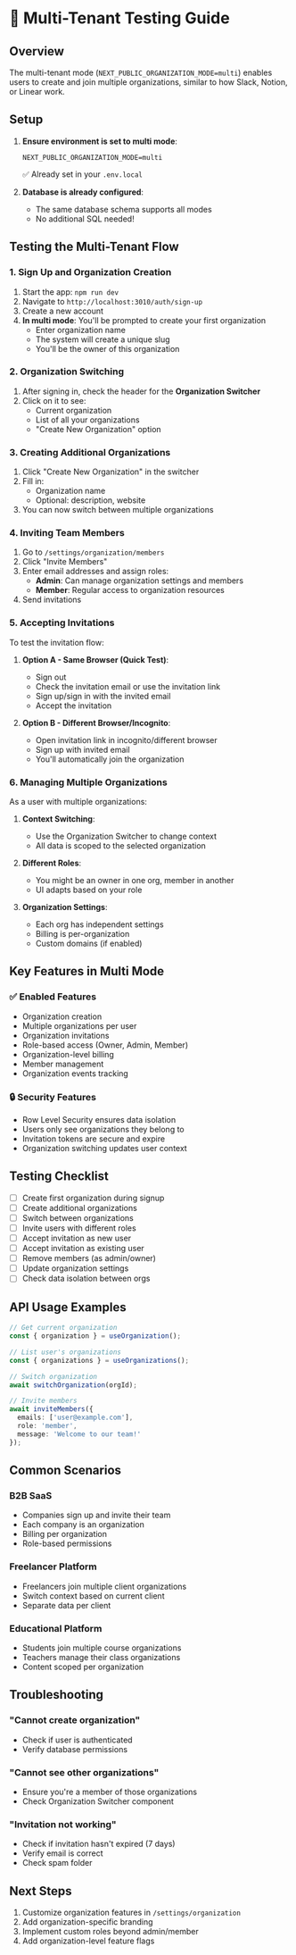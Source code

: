 # 🏢 Multi-Tenant Testing Guide

## Overview

The multi-tenant mode (`NEXT_PUBLIC_ORGANIZATION_MODE=multi`) enables users to create and join multiple organizations, similar to how Slack, Notion, or Linear work.

## Setup

1. **Ensure environment is set to multi mode**:
   ```env
   NEXT_PUBLIC_ORGANIZATION_MODE=multi
   ```
   ✅ Already set in your `.env.local`

2. **Database is already configured**:
   - The same database schema supports all modes
   - No additional SQL needed!

## Testing the Multi-Tenant Flow

### 1. Sign Up and Organization Creation

1. Start the app: `npm run dev`
2. Navigate to `http://localhost:3010/auth/sign-up`
3. Create a new account
4. **In multi mode**: You'll be prompted to create your first organization
   - Enter organization name
   - The system will create a unique slug
   - You'll be the owner of this organization

### 2. Organization Switching

1. After signing in, check the header for the **Organization Switcher**
2. Click on it to see:
   - Current organization
   - List of all your organizations
   - "Create New Organization" option

### 3. Creating Additional Organizations

1. Click "Create New Organization" in the switcher
2. Fill in:
   - Organization name
   - Optional: description, website
3. You can now switch between multiple organizations

### 4. Inviting Team Members

1. Go to `/settings/organization/members`
2. Click "Invite Members"
3. Enter email addresses and assign roles:
   - **Admin**: Can manage organization settings and members
   - **Member**: Regular access to organization resources
4. Send invitations

### 5. Accepting Invitations

To test the invitation flow:

1. **Option A - Same Browser (Quick Test)**:
   - Sign out
   - Check the invitation email or use the invitation link
   - Sign up/sign in with the invited email
   - Accept the invitation

2. **Option B - Different Browser/Incognito**:
   - Open invitation link in incognito/different browser
   - Sign up with invited email
   - You'll automatically join the organization

### 6. Managing Multiple Organizations

As a user with multiple organizations:

1. **Context Switching**:
   - Use the Organization Switcher to change context
   - All data is scoped to the selected organization

2. **Different Roles**:
   - You might be an owner in one org, member in another
   - UI adapts based on your role

3. **Organization Settings**:
   - Each org has independent settings
   - Billing is per-organization
   - Custom domains (if enabled)

## Key Features in Multi Mode

### ✅ Enabled Features
- Organization creation
- Multiple organizations per user
- Organization invitations
- Role-based access (Owner, Admin, Member)
- Organization-level billing
- Member management
- Organization events tracking

### 🔒 Security Features
- Row Level Security ensures data isolation
- Users only see organizations they belong to
- Invitation tokens are secure and expire
- Organization switching updates user context

## Testing Checklist

- [ ] Create first organization during signup
- [ ] Create additional organizations
- [ ] Switch between organizations
- [ ] Invite users with different roles
- [ ] Accept invitation as new user
- [ ] Accept invitation as existing user
- [ ] Remove members (as admin/owner)
- [ ] Update organization settings
- [ ] Check data isolation between orgs

## API Usage Examples

```typescript
// Get current organization
const { organization } = useOrganization();

// List user's organizations
const { organizations } = useOrganizations();

// Switch organization
await switchOrganization(orgId);

// Invite members
await inviteMembers({
  emails: ['user@example.com'],
  role: 'member',
  message: 'Welcome to our team!'
});
```

## Common Scenarios

### B2B SaaS
- Companies sign up and invite their team
- Each company is an organization
- Billing per organization
- Role-based permissions

### Freelancer Platform
- Freelancers join multiple client organizations
- Switch context based on current client
- Separate data per client

### Educational Platform
- Students join multiple course organizations
- Teachers manage their class organizations
- Content scoped per organization

## Troubleshooting

### "Cannot create organization"
- Check if user is authenticated
- Verify database permissions

### "Cannot see other organizations"
- Ensure you're a member of those organizations
- Check Organization Switcher component

### "Invitation not working"
- Check if invitation hasn't expired (7 days)
- Verify email is correct
- Check spam folder

## Next Steps

1. Customize organization features in `/settings/organization`
2. Add organization-specific branding
3. Implement custom roles beyond admin/member
4. Add organization-level feature flags